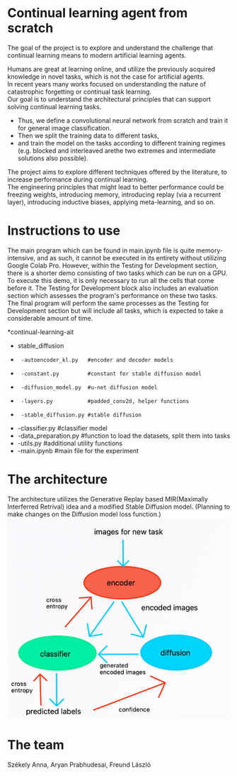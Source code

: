 # Continual learning agent from scratch

The   goal   of   the   project   is   to   explore   and   understand   the   challenge   that
continual learning means to modern artificial learning agents. 

Humans are great at learning online, and utilize the previously acquired knowledge in novel   tasks,   which   is   not   the   case   for   artificial  agents.   
In   recent   years many   works   focused   on   understanding   the   nature   of   catastrophic forgetting or continual task learning.   
Our goal is to understand the architectural principles that can support solving continual learning tasks.

* Thus, we define a convolutional neural network from scratch and train it for general image classification.  
* Then we split the training data to different tasks, 
* and train the model on the tasks according to different training regimes (e.g. blocked and interleaved arethe two extremes and intermediate solutions also possible). 

The project aims to explore different techniques offered by the literature,
to   increase   performance   during   continual   learning.   
The   engineering principles that might lead to better performance could be freezing weights,
introducing memory, introducing replay (via a recurrent layer), introducing
inductive biases, applying meta-learning, and so on.

# Instructions to use
The main program which can be found in main.ipynb file is quite memory-intensive, and as such, it cannot be executed in its entirety without utilizing Google Colab Pro. However, within the Testing for Development section, there is a shorter demo consisting of two tasks which can be run on a GPU. To execute this demo, it is only necessary to run all the cells that come before it. The Testing for Development block also includes an evaluation section which assesses the program's performance on these two tasks. 
The final program will perform the same processes as the Testing for Development section but will include all tasks, which is expected to take a considerable amount of time.

*continual-learning-ait
*  stable_diffusion
*      -autoencoder_kl.py   #encoder and decoder models
*      -constant.py         #constant for stable diffusion model
*      -diffusion_model.py  #u-net diffusion model
*      -layers.py           #padded_conv2d, helper functions
*      -stable_diffusion.py #stable diffusion 
* -classifier.py            #classifier model
* -data_preparation.py      #function to load the datasets, split them into tasks
* -utils.py                 #additional utility functions
* -main.ipynb               #main file for the experiment
 
      

# The architecture
The architecture utilizes the Generative Replay based MIR(Maximally Interferred Retrival) idea and a modified Stable Diffusion model. (Planning to make changes on the Diffusion model loss function.)
![img.png](img.png)


# The team
Székely Anna,
Aryan Prabhudesai,
Freund László

